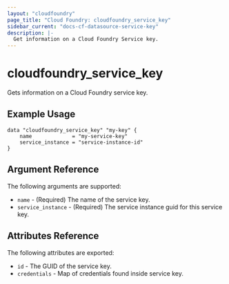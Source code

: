 ```yaml
---
layout: "cloudfoundry"
page_title: "Cloud Foundry: cloudfoundry_service_key"
sidebar_current: "docs-cf-datasource-service-key"
description: |-
  Get information on a Cloud Foundry Service key.
---
```


# cloudfoundry\_service\_key

Gets information on a Cloud Foundry service key.

## Example Usage

```hcl
data "cloudfoundry_service_key" "my-key" {
    name             = "my-service-key"
    service_instance = "service-instance-id"
}
```

## Argument Reference

The following arguments are supported:

* `name` - (Required) The name of the service key.
* `service_instance` - (Required) The service instance guid for this service key.

## Attributes Reference

The following attributes are exported:

* `id` - The GUID of the service key.
* `credentials` - Map of credentials found inside service key.
